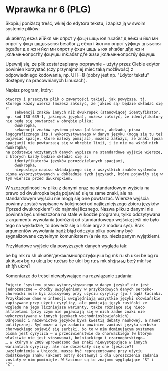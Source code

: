 # Wprawka nr 6 (PLG)

Skopiuj poniższą treść, wklej do edytora tekstu, i zapisz ją w swoim systemie plików:

uk:абвгґд еєжз иіїйкл мн опрст у фхцч шщь   юя
ru:абвг д еёжз и  йкл мн опрст у фхцч шщъыьэюя
be:абвг д еёжз  і йкл мн опрст уўфхцч ш  ыьэюя
bg:абвг д е жз и  йкл мн опрст у фхцч шщъ ь юя
sh:абвг дђе жз и  јклљмнњопрстћу фхцчџш
mk:абвг дѓе жзѕи  јклљмнњопрстќу фхцчџш

Upewnij się, że plik został zapisany poprawnie – użyty przez Ciebie edytor powinien korzystać (czy przynajmniej mieć taką możliwość) z odpowiedniego kodowania, np. UTF-8 (dobry jest np. "Edytor tekstu" dostępny na pracownianych Linuxach).

Napisz program, który:

    otworzy i przeczyta plik o zawartości takiej, jak powyższa, tj. którego każdy wiersz (możesz założyć, że jakieś są) będzie składać się z:
        sekwencji znaków innych niż dwukropek (stanowiącej identyfikator, np. kod ISO 639-1, jakiegoś języka), możesz założyć, że identyfikatory nie będą się powtarzać w obrębie pliku;
        dwukropka,
        sekwencji znaków systemu pisma (alfabetu, abdżadu, pisma logograficznego itp.) wykorzystywanego w danym języku (mogą się tu też pojawiać spacje, które należy pomijać), możesz założyć, że znaki (poza spacjami) nie powtarzają się w obrębie linii, i że nie ma wśród nich dwukropka;
    na podstawie wczytanych danych wypisze na standardowe wyjście wiersze, z których każdy będzie składać się z:
        identyfikatorów języków porozdzielanych spacjami,
        dwukropka,
        niepustego napisu składającego się z wszystkich znaków systemów pisma wykorzystywanych w dokładnie tych językach, które pojawiły się w tym wierszu przed dwukropkiem.

W szczególności: w pliku z danymi oraz na standardowym wyjściu na prawo od dwukropka będą pojawiać się te same znaki, ale na standardowym wyjściu nie mogą się one powtarzać. Wiersze wyjścia powinny zostać wypisane w kolejności od najliczniejszego zbioru języków ("przed dwukropkiem") do najmniej licznego. Nazwa pliku z danymi nie powinna być umieszczona na stałe w kodzie programu, tylko odczytywana z argumentu wywołania (odróżnij od standardowego wejścia; jeśli nie było tego na wykładzie, to dowiedz się o liście argv z modułu sys). Brak argumentów wywołania bądź błąd odczytu pliku powinny być sygnalizowane czytelnym komunikatem (a nie np. niezłapanym wyjątkiem).

Przykładowe wyjście dla powyższych danych wygląda tak:

be bg mk ru sh uk:абвгдежзклмнопрстуфхцчш
bg mk ru sh uk:и
be bg ru uk:йьюя
bg ru uk:щ
be ru:ёыэ
be uk:і
bg ru:ъ
mk sh:јљњџ
be:ў
mk:ѓѕќ
sh:ђћ
uk:ґєї

Komentarze do treści niewpływające na rozwiązanie zadania:

    Pojęcie "systemu pisma wykorzystywanego w danym języku" nie jest jednoznaczne – choćby uwzględniony w przykładowych danych serbsko-chorwacki może być zapisywany przy użyciu cyrylicy (jw.) bądź łacinki.
    Przykładowe dane w intencji uwzględniają wszystkie języki słowiańskie zapisywane przy użyciu cyrylicy, ale pomijają język rusiński ze względu na jego liczniejsze warianty, także różniące się nieco alfabetami (przy czym nie pojawiają się w nich żadne znaki nie wykorzystywane w innych językach wschodniosłowiańskich).
    Odrębność i nazewnictwo języków bywa kwestią debaty naukowej, a nawet politycznej. Być może w tym zadaniu powinien zamiast języka serbsko-chorwackiego pojawić się serbski, bo to w nim dominującym systemem pisma jest cyrylica – w przeciwieństwie do chorwackiego (w którym właściwie nie jest stosowana), bośniackiego i czarnogórskiego…
    … w którym w 2009 wprowadzono dwa znaki niewystępujące w innych wariantach cyrylicy, ale nie doczekały się one (jeszcze?) uwzględnienia w Unicode, muszą być reprezentowane przy użyciu dodatkowego znaku (akcent ostry dostawny) i dla uproszczenia zadania zostały w nim pominięte. W łacince są to znajomo wyglądające "Ś" i "Ź".
